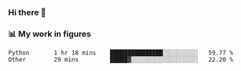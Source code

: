 ### Hi there 👋

### 📊 My work in figures

<!--START_SECTION:waka-->

```text
Python       1 hr 18 mins    ███████████████░░░░░░░░░░   59.77 %
Other        29 mins         █████▓░░░░░░░░░░░░░░░░░░░   22.20 %
```

<!--END_SECTION:waka-->
